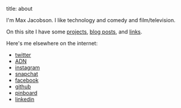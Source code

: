 title: about

I'm Max Jacobson. I like technology and comedy and film/television.

On this site I have some [projects](/~projects), [blog posts](/posts), and [links](/).

Here's me elsewhere on the internet:

* [twitter](http://twitter.com/maxjacobson)
* [ADN](http://alpha.app.net/maxjacobson)
* [instagram](http://instagram.com/maxjacobson)
* [snapchat](http://snapchat.com/maxjacobson)
* [facebook](http://facebook.com/jacobson)
* [github](http://github.com/maxjacobson)
* [pinboard](http://pinboard.in/u:maxjacobson)
* [linkedin](http://www.linkedin.com/in/maxjacobson1)
